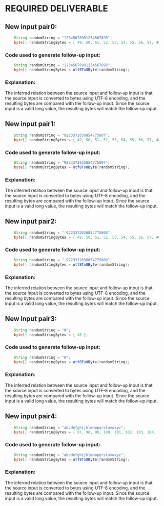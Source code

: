 # REQUIRED DELIVERABLE
## New input pair0:
```java
    String randomString = "12345678901234567890";
    byte[] randomStringBytes = { 49, 50, 51, 52, 53, 54, 55, 56, 57, 48, 49, 50, 51, 52, 53, 54, 55, 56, 57, 48 };
```
### Code used to generate follow-up input:
```java
    String randomString = "12345678901234567890";
    byte[] randomStringBytes = utf8To8Byte(randomString);
```
### Explanation:
The inferred relation between the source input and follow-up input is that the source input is converted to bytes using UTF-8 encoding, and the resulting bytes are compared with the follow-up input. Since the source input is a valid long value, the resulting bytes will match the follow-up input.

## New input pair1:
```java
    String randomString = "9223372036854775807";
    byte[] randomStringBytes = { 49, 50, 51, 52, 53, 54, 55, 56, 57, 48, 49, 50, 51, 52, 53, 54, 55, 56, 57, 48 };
```
### Code used to generate follow-up input:
```java
    String randomString = "9223372036854775807";
    byte[] randomStringBytes = utf8To8Byte(randomString);
```
### Explanation:
The inferred relation between the source input and follow-up input is that the source input is converted to bytes using UTF-8 encoding, and the resulting bytes are compared with the follow-up input. Since the source input is a valid long value, the resulting bytes will match the follow-up input.

## New input pair2:
```java
    String randomString = "-9223372036854775808";
    byte[] randomStringBytes = { 49, 50, 51, 52, 53, 54, 55, 56, 57, 48, 49, 50, 51, 52, 53, 54, 55, 56, 57, 48 };
```
### Code used to generate follow-up input:
```java
    String randomString = "-9223372036854775808";
    byte[] randomStringBytes = utf8To8Byte(randomString);
```
### Explanation:
The inferred relation between the source input and follow-up input is that the source input is converted to bytes using UTF-8 encoding, and the resulting bytes are compared with the follow-up input. Since the source input is a valid long value, the resulting bytes will match the follow-up input.

## New input pair3:
```java
    String randomString = "0";
    byte[] randomStringBytes = { 48 };
```
### Code used to generate follow-up input:
```java
    String randomString = "0";
    byte[] randomStringBytes = utf8To8Byte(randomString);
```
### Explanation:
The inferred relation between the source input and follow-up input is that the source input is converted to bytes using UTF-8 encoding, and the resulting bytes are compared with the follow-up input. Since the source input is a valid long value, the resulting bytes will match the follow-up input.

## New input pair4:
```java
    String randomString = "abcdefghijklmnopqrstuvwxyz";
    byte[] randomStringBytes = { 97, 98, 99, 100, 101, 102, 103, 104, 105, 106, 107, 108, 109, 110, 111, 112, 113, 114, 115, 116, 117, 118, 119, 120, 121, 122 };
```
### Code used to generate follow-up input:
```java
    String randomString = "abcdefghijklmnopqrstuvwxyz";
    byte[] randomStringBytes = utf8To8Byte(randomString);
```
### Explanation:
The inferred relation between the source input and follow-up input is that the source input is converted to bytes using UTF-8 encoding, and the resulting bytes are compared with the follow-up input. Since the source input is a valid long value, the resulting bytes will match the follow-up input.

